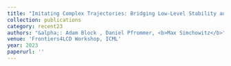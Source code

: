 ```yaml
---
title: "Imitating Complex Trajectories: Bridging Low-Level Stability and High-Level Behavior"
collection: publications
category: recent23
authors: "&alpha;: Adam Block , Daniel Pfrommer, <b>Max Simchowitz</b>"
venue: 'Frontiers4LCD Workshop, ICML'
year: 2023
paperurl: ''
---
```

